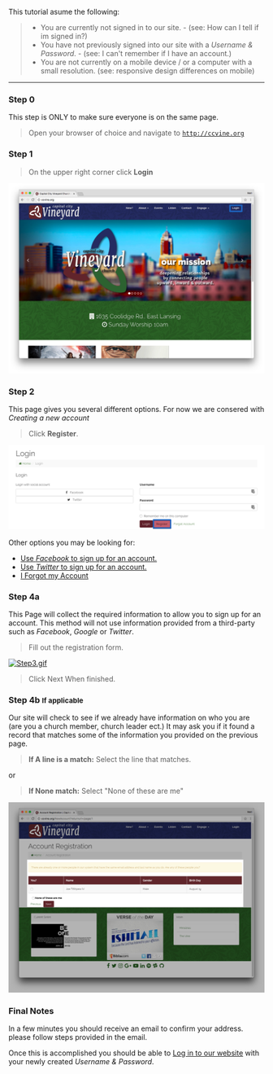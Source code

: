 This tutorial  asume the following:

> - You are currently not signed in to our site. -  (see: How can I tell if im signed in?)
> - You have not previously signed into our site with a *Username & Password*.  - (see: I can't remember if I have an account.)
> - You are not currently on a mobile device / or a computer with a small resolution. (see: responsive design differences on mobile)

-----
### Step 0

This step is ONLY to make sure everyone is on the same page. 

> Open your browser of choice and navigate to <a href="http://ccvine.org">`http://ccvine.org`</a>

### Step 1

> On the upper right corner click **Login**

<a href="images/Step1.png" class="" data-fancybox="steps" data-caption="Step 1" ><img src="images/Step1.png" ></a>


### Step 2

This page gives you several different options. For now we are consered with *Creating a new account*  
> Click **Register**.

<a href="images/Step2.png" data-fancybox="steps" data-caption="Click Register to create an account independent from any social media account"><img src="images/Step2.png" ></a>

Other options you may be looking for:
-  [Use *Facebook* to sign up for an account.](#) 
- [Use *Twitter* to sign up for an account.](#)
- [I Forgot my Account](#)




### Step 4a

This Page will collect the required information to allow you to sign up for an account. This method will not use information provided from a third-party such as *Facebook*, *Google* or *Twitter*.

> Fill out the registration form.

<a href="images/Step3.gif" data-fancybox="steps" data-caption="Step 4. Fill out the registration information form. "><img src="images/Step3.gif" alt="Step3.gif" ></a>

>Click Next When finished.

### Step 4b <small>If applicable</small>

Our site will check to see if we already have information on who you are (are you a church member, church leader ect.) It may ask you if it found a record that matches some of the information you provided on the previous page. 

>**If A line is a match:**  Select the line that matches.

or

> **If None match:** Select "None of these are me"


<a href="/images/Step 6.png" data-fancybox="steps" data-caption="Our site  will check to see if we have your information and try to match you automatically. ">
<img src="images/Step 6.png"  alt="Step 6.png"></a>

### Final Notes

In a few minutes you should receive an email to confirm your address. please follow steps provided in the email.

Once this is accomplished you should be able to [Log in to our website](#) with your newly created *Username & Password*. 
